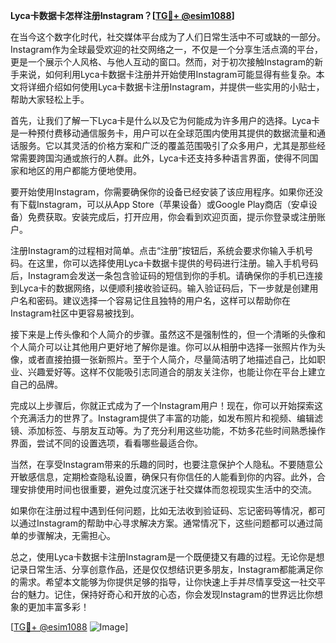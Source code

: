 **Lyca卡数据卡怎样注册Instagram？[[TG💪+ @esim1088](https://t.me/s/esim1088)]**

在当今这个数字化时代，社交媒体平台成为了人们日常生活中不可或缺的一部分。Instagram作为全球最受欢迎的社交网络之一，不仅是一个分享生活点滴的平台，更是一个展示个人风格、与他人互动的窗口。然而，对于初次接触Instagram的新手来说，如何利用Lyca卡数据卡注册并开始使用Instagram可能显得有些复杂。本文将详细介绍如何使用Lyca卡数据卡注册Instagram，并提供一些实用的小贴士，帮助大家轻松上手。

首先，让我们了解一下Lyca卡是什么以及它为何能成为许多用户的选择。Lyca卡是一种预付费移动通信服务卡，用户可以在全球范围内使用其提供的数据流量和通话服务。它以其灵活的价格方案和广泛的覆盖范围吸引了众多用户，尤其是那些经常需要跨国沟通或旅行的人群。此外，Lyca卡还支持多种语言界面，使得不同国家和地区的用户都能方便地使用。

要开始使用Instagram，你需要确保你的设备已经安装了该应用程序。如果你还没有下载Instagram，可以从App Store（苹果设备）或Google Play商店（安卓设备）免费获取。安装完成后，打开应用，你会看到欢迎页面，提示你登录或注册账户。

注册Instagram的过程相对简单。点击“注册”按钮后，系统会要求你输入手机号码。在这里，你可以选择使用Lyca卡数据卡提供的号码进行注册。输入手机号码后，Instagram会发送一条包含验证码的短信到你的手机。请确保你的手机已连接到Lyca卡的数据网络，以便顺利接收验证码。输入验证码后，下一步就是创建用户名和密码。建议选择一个容易记住且独特的用户名，这样可以帮助你在Instagram社区中更容易被找到。

接下来是上传头像和个人简介的步骤。虽然这不是强制性的，但一个清晰的头像和个人简介可以让其他用户更好地了解你是谁。你可以从相册中选择一张照片作为头像，或者直接拍摄一张新照片。至于个人简介，尽量简洁明了地描述自己，比如职业、兴趣爱好等。这样不仅能吸引志同道合的朋友关注你，也能让你在平台上建立自己的品牌。

完成以上步骤后，你就正式成为了一个Instagram用户！现在，你可以开始探索这个充满活力的世界了。Instagram提供了丰富的功能，如发布照片和视频、编辑滤镜、添加标签、与朋友互动等。为了充分利用这些功能，不妨多花些时间熟悉操作界面，尝试不同的设置选项，看看哪些最适合你。

当然，在享受Instagram带来的乐趣的同时，也要注意保护个人隐私。不要随意公开敏感信息，定期检查隐私设置，确保只有你信任的人能看到你的内容。此外，合理安排使用时间也很重要，避免过度沉迷于社交媒体而忽视现实生活中的交流。

如果你在注册过程中遇到任何问题，比如无法收到验证码、忘记密码等情况，都可以通过Instagram的帮助中心寻求解决方案。通常情况下，这些问题都可以通过简单的步骤解决，无需担心。

总之，使用Lyca卡数据卡注册Instagram是一个既便捷又有趣的过程。无论你是想记录日常生活、分享创意作品，还是仅仅想结识更多朋友，Instagram都能满足你的需求。希望本文能够为你提供足够的指导，让你快速上手并尽情享受这一社交平台的魅力。记住，保持好奇心和开放的心态，你会发现Instagram的世界远比你想象的更加丰富多彩！

[[TG💪+ @esim1088](https://t.me/s/esim1088) ![Image](https://i.postimg.cc/4NQfJmqS/Snipaste-2025-05-13-00-14-12.png)]
